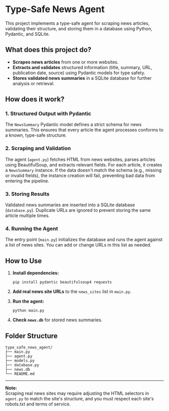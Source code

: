 # Type-Safe News Agent

This project implements a type-safe agent for scraping news articles, validating their structure, and storing them in a database using Python, Pydantic, and SQLite.

## What does this project do?

- **Scrapes news articles** from one or more websites.
- **Extracts and validates** structured information (title, summary, URL, publication date, source) using Pydantic models for type safety.
- **Stores validated news summaries** in a SQLite database for further analysis or retrieval.

## How does it work?

### 1. Structured Output with Pydantic

The `NewsSummary` Pydantic model defines a strict schema for news summaries. This ensures that every article the agent processes conforms to a known, type-safe structure.

### 2. Scraping and Validation

The agent (`agent.py`) fetches HTML from news websites, parses articles using BeautifulSoup, and extracts relevant fields. For each article, it creates a `NewsSummary` instance. If the data doesn't match the schema (e.g., missing or invalid fields), the instance creation will fail, preventing bad data from entering the pipeline.

### 3. Storing Results

Validated news summaries are inserted into a SQLite database (`database.py`). Duplicate URLs are ignored to prevent storing the same article multiple times.

### 4. Running the Agent

The entry point (`main.py`) initializes the database and runs the agent against a list of news sites. You can add or change URLs in this list as needed.

## How to Use

1. **Install dependencies:**
    ```
    pip install pydantic beautifulsoup4 requests
    ```

2. **Add real news site URLs** to the `news_sites` list in `main.py`.

3. **Run the agent:**
    ```
    python main.py
    ```

4. **Check `news.db`** for stored news summaries.

## Folder Structure

```
type_safe_news_agent/
├── main.py
├── agent.py
├── models.py
├── database.py
├── news.db
└── README.md
```

---

**Note:**  
Scraping real news sites may require adjusting the HTML selectors in `agent.py` to match the site's structure, and you must respect each site's robots.txt and terms of service.

<br>
